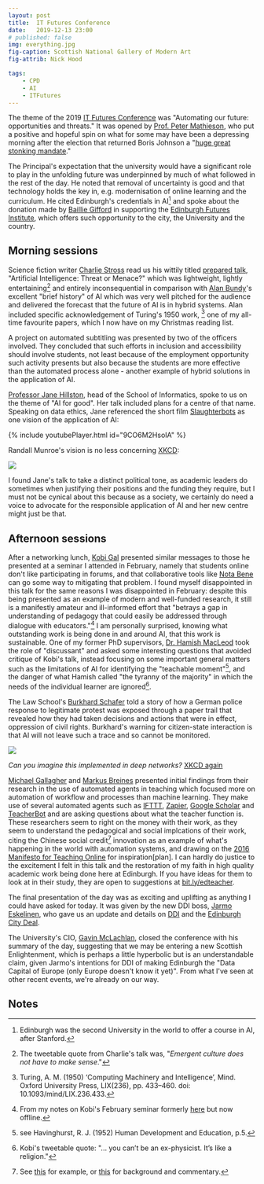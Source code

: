 ```yaml
---
layout: post
title:  IT Futures Conference
date:   2019-12-13 23:00
# published: false
img: everything.jpg
fig-caption: Scottish National Gallery of Modern Art
fig-attrib: Nick Hood

tags:
    - CPD
    - AI
    - ITFutures
---
```

The theme of the 2019 [IT Futures Conference](https://www.itfutures.ed.ac.uk/) was "Automating our future: opportunities and threats." It was opened by [Prof. Peter Mathieson](https://www.ed.ac.uk/principals-office/principal-biography), who put a positive and hopeful spin on what for some may have been a depressing morning after the election that returned Boris Johnson a "[huge great stonking mandate](https://www.conservativehome.com/video/2019/12/listen-a-huge-great-stonking-mandate-the-prime-ministers-victory-speech-at-cchq.html)." 

The Principal's expectation that the university would have a significant role to play in the unfolding future was underpinned by much of what followed in the rest of the day. He noted that removal of uncertainty is good and that technology holds the key in, e.g. modernisation of online learning and the curriculum. He cited Edinburgh's credentials in AI[^Ed1] and spoke about the donation made by [Baillie Gifford](https://www.bailliegifford.com/) in supporting the [Edinburgh Futures Institute](https://efi.ed.ac.uk/), which offers such opportunity to the city, the University and the country.

## Morning sessions

Science fiction writer [Charlie Stross](https://www.antipope.org/charlie/) read us his wittily titled [prepared talk](https://www.antipope.org/charlie/blog-static/2019/12/artificial-intelligence-threat.html), "Artificial Intelligence: Threat or Menace?" which was lightweight, lightly entertaining[^charlie] and entirely inconsequential in comparison with [Alan Bundy](https://en.wikipedia.org/wiki/Alan_Bundy)'s excellent "brief history" of AI which was very well pitched for the audience and delivered the forecast that the future of AI is in hybrid systems. Alan included specific acknowledgement of Turing's 1950 work, [^at1950] one of my all-time favourite papers, which I now have on my Christmas reading list.

A project on automated subtitling was presented by two of the officers involved. They concluded that such efforts in inclusion and accessibility should involve students, not least because of the employment opportunity such activity presents but also because the students are more effective than the automated process alone - another example of hybrid solutions in the application of AI.

[Professor Jane Hillston](https://www.research.ed.ac.uk/portal/en/persons/jane-hillston(b223964a-b6ef-4ca3-a6f4-8d8eca420a49).html), head of the School of Informatics, spoke to us on the theme of "AI for good". Her talk included plans for a centre of that name. Speaking on data ethics, Jane referenced the short film [Slaughterbots](https://www.youtube.com/watch?v=9CO6M2HsoIA) as one vision of the application of AI:

{% include youtubePlayer.html id="9CO6M2HsoIA" %}

Randall Munroe's vision is no less concerning [XKCD](https://xkcd.com/1968/):

![](https://imgs.xkcd.com/comics/robot_future.png)

I found Jane's talk to take a distinct political tone, as academic leaders do sometimes when justifying their positions and the funding they require, but I must not be cynical about this because as a society, we certainly do need a voice to advocate for the responsible application of AI and her new centre might just be that. 

## Afternoon sessions
After a networking lunch, [Kobi Gal](https://www.inf.ed.ac.uk/people/staff/Yakov_Gal.html) presented similar messages to those he presented at a seminar I attended in February, namely that students online don't like participating in forums, and that collaborative tools like [Nota Bene](https://www.notabene.com/) can go some way to mitigating that problem. I found myself disappointed in this talk for the same reasons I was disappointed in February: despite this being presented as an example of modern and well-funded research, it still is a manifestly amateur and ill-informed effort that "betrays a gap in understanding of pedagogy that could easily be addressed through dialogue with educators."[^feb2] I am personally surprised, knowing what outstanding work is being done in and around AI, that this work is sustainable. One of my former PhD supervisors, [Dr. Hamish MacLeod](https://www.ed.ac.uk/profile/hamish-macleod) took the role of "discussant" and asked some interesting questions that avoided critique of Kobi's talk, instead focusing on some important general matters such as the limitations of AI for identifying the "teachable moment"[^hamish1], and the danger of what Hamish called "the tyranny of the majority" in which the needs of the individual learner are ignored[^tweet2].

The Law School's [Burkhard Schafer](https://www.law.ed.ac.uk/people/professor-burkhard-schafer) told a story of how a German police response to legitimate protest was exposed through a paper trail that revealed how they had taken decisions and actions that were in effect, oppression of civil rights. Burkhard's warning for citizen-state interaction is that AI will not leave such a trace and so cannot be monitored.

![](https://imgs.xkcd.com/comics/security_question.png)

*Can you imagine this implemented in deep networks?*  [XKCD again](https://xkcd.com/565/)

[Michael Gallagher](https://www.de.ed.ac.uk/people/dr-michael-gallagher) and [Markus Breines](https://www.de.ed.ac.uk/people/dr-markus-breines) presented initial findings from their research in the use of automated agents in teaching which focused more on automation of workflow and processes than machine learning. They make use of several automated agents such as [IFTTT](https://ifttt.com/), [Zapier](https://zapier.com/), [Google Scholar](https://scholar.google.co.uk/) and [TeacherBot](https://cullaloe.net/w/index.php?title=Teacherbot:_Can_Robot_Teachers_Do_It_Better%3F) and are asking questions about what the teacher function is. These researchers seem to right on the money with their work, as they seem to understand the pedagogical and social implcations of their work, citing the Chinese social credit[^chinasc] innovation as an example of what's happening in the world with automation systems, and drawing on the [2016 Manifesto for Teaching Online](https://blogs.ed.ac.uk/manifestoteachingonline/the-text/) for inspiration[plan]. I can hardly do justice to the excitement I felt in this talk and the restoration of my faith in high quality academic work being done here at Edinburgh. If you have ideas for them to look at in their study, they are open to suggestions at [bit.ly/edteacher](//bit.ly/edteacher).

The final presentation of the day was as exciting and uplifting as anything I could have asked for today. It was given by the new DDI boss, [Jarmo Eskelinen](https://www.ed.ac.uk/news/staff/2018/data-driven-innovation-lead-announced), who gave us an update and details on [DDI](https://ddi.ac.uk/) and the [Edinburgh City Deal](https://www.acceleratinggrowth.org.uk/). 

The University's CIO, [Gavin McLachlan](https://www.ed.ac.uk/principals-office/vice-principals-senior-leadership/senior-leadership-team/mclachlan), closed the conference with his summary of the day, suggesting that we may be entering a new Scottish Enlightenment, which is perhaps a little hyperbolic but is an understandable claim, given Jarmo's intentions for DDI of making Edinburgh the "Data Capital of Europe (only Europe doesn't know it yet)". From what I've seen at other recent events, we're already on our way.

## Notes
[^charlie]: The tweetable quote from Charlie's talk was, "*Emergent culture does not have to make sense*."

[^chinasc]: See [this](https://www.wired.co.uk/article/china-social-credit-system-explained) for example, or [this](https://www.dw.com/en/china-experiments-with-sweeping-social-credit-system/a-42030727) for background and commentary.

[^Ed1]: Edinburgh was the second University in the world to offer a course in AI, after Stanford.

[^at1950]: Turing, A. M. (1950) ‘Computing Machinery and Intelligence’, Mind. Oxford University Press, LIX(236), pp. 433–460. doi: 10.1093/mind/LIX.236.433.

[^feb2]: From my notes on Kobi's February seminar formerly [here](https://cullaloe.net/w/index.php?title=Development_diary_2019#RSASmartCities) but now offline.

[^hamish1]: see Havinghurst, R. J. (1952) Human Development and Education, p.5.

[^tweet2]: Kobi's tweetable quote: "... you can’t be an ex-physicist. It’s like a religion."

[^plan]: I left the conference today inspired by this presentation to examine my own online offering which supports my PGDE Physics students, and to find ways of making it better than it is using this framework described by these two academics: Automation of Workflow (in teaching) and Modification of Workflow for Automation.